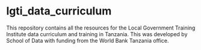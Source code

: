 # lgti_data_curriculum
This repository contains all the resources for the Local Government Training Institute data curriculum and training in Tanzania. This was developed by School of Data with funding from the World Bank Tanzania office.
